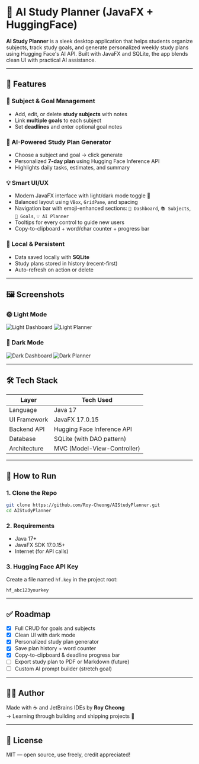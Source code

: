 # 📘 AI Study Planner (JavaFX + HuggingFace)

**AI Study Planner** is a sleek desktop application that helps students organize subjects, track study goals, and generate personalized weekly study plans using Hugging Face's AI API. Built with JavaFX and SQLite, the app blends clean UI with practical AI assistance.

---

## 🧠 Features

### 🎯 Subject & Goal Management
- Add, edit, or delete **study subjects** with notes
- Link **multiple goals** to each subject
- Set **deadlines** and enter optional goal notes

### 🤖 AI-Powered Study Plan Generator
- Choose a subject and goal → click generate
- Personalized **7-day plan** using Hugging Face Inference API
- Highlights daily tasks, estimates, and summary

### 💡 Smart UI/UX
- Modern JavaFX interface with light/dark mode toggle 🌙
- Balanced layout using `VBox`, `GridPane`, and spacing
- Navigation bar with emoji-enhanced sections:
  `📅 Dashboard`, `📚 Subjects`, `🎯 Goals`, `💡 AI Planner`
- Tooltips for every control to guide new users
- Copy-to-clipboard + word/char counter + progress bar

### 💾 Local & Persistent
- Data saved locally with **SQLite**
- Study plans stored in history (recent-first)
- Auto-refresh on action or delete

---

## 🖼️ Screenshots

### 🌞 Light Mode
![Light Dashboard](assets/dashboard_light.png)
![Light Planner](assets/planner_light.png)

### 🌙 Dark Mode
![Dark Dashboard](assets/dashboard_dark.png)
![Dark Planner](assets/planner_dark.png)

---

## 🛠️ Tech Stack

| Layer         | Tech Used                                  |
|---------------|---------------------------------------------|
| Language      | Java 17                                     |
| UI Framework  | JavaFX 17.0.15                              |
| Backend API   | Hugging Face Inference API                 |
| Database      | SQLite (with DAO pattern)                  |
| Architecture  | MVC (Model-View-Controller)                |

---

## 🚀 How to Run

### 1. Clone the Repo
```bash
git clone https://github.com/Roy-Cheong/AIStudyPlanner.git
cd AIStudyPlanner
```

### 2. Requirements
- Java 17+
- JavaFX SDK 17.0.15+
- Internet (for API calls)

### 3. Hugging Face API Key
Create a file named `hf.key` in the project root:
```
hf_abc123yourkey
```

---

## ✅ Roadmap

- [x] Full CRUD for goals and subjects
- [x] Clean UI with dark mode
- [x] Personalized study plan generator
- [x] Save plan history + word counter
- [x] Copy-to-clipboard & deadline progress bar
- [ ] Export study plan to PDF or Markdown (future)
- [ ] Custom AI prompt builder (stretch goal)

---

## 👨‍💻 Author

Made with ☕ and JetBrains IDEs by **Roy Cheong**  
→ Learning through building and shipping projects 🚀

---

## 📜 License

MIT — open source, use freely, credit appreciated!
```
